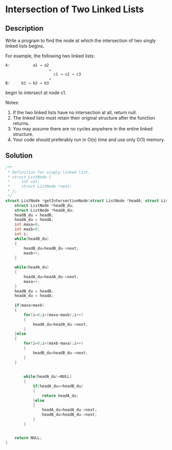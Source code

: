 # Intersection of Two Linked Lists
## Description
Write a program to find the node at which the intersection of two singly linked lists begins.


For example, the following two linked lists:
```
A:          a1 → a2
                   ↘
                     c1 → c2 → c3
                   ↗            
B:     b1 → b2 → b3
```
begin to intersect at node c1.


Notes:

1. If the two linked lists have no intersection at all, return null.
2. The linked lists must retain their original structure after the function returns.
3. You may assume there are no cycles anywhere in the entire linked structure.
4. Your code should preferably run in O(n) time and use only O(1) memory.
## Solution
```c
/**
 * Definition for singly-linked list.
 * struct ListNode {
 *     int val;
 *     struct ListNode *next;
 * };
 */
struct ListNode *getIntersectionNode(struct ListNode *headA, struct ListNode *headB) {
    struct ListNode *headB_du;
    struct ListNode *headA_du;
    headB_du = headB;
    headA_du = headA;
    int maxa=0;
    int maxb=0;
    int i;
    while(headB_du)
    {
        headB_du=headB_du->next;
        maxb++;
    }
    
    while(headA_du)
    {
        headA_du=headA_du->next;
        maxa++;
    }
    headB_du = headB;
    headA_du = headA;
    
    if(maxa>maxb)
    {
        for(i=0;i<(maxa-maxb);i++)
        {
            headA_du=headA_du->next;
        }
    }else
    {
        for(i=0;i<(maxb-maxa);i++)
        {
            headB_du=headB_du->next;
        }   
    }
    
            
        while(headA_du!=NULL)
        {
            if(headA_du==headB_du)
            {
                return headA_du;
            }else
            {
                headA_du=headA_du->next;
                headB_du=headB_du->next;
            }
        }


    return NULL;
}
```
